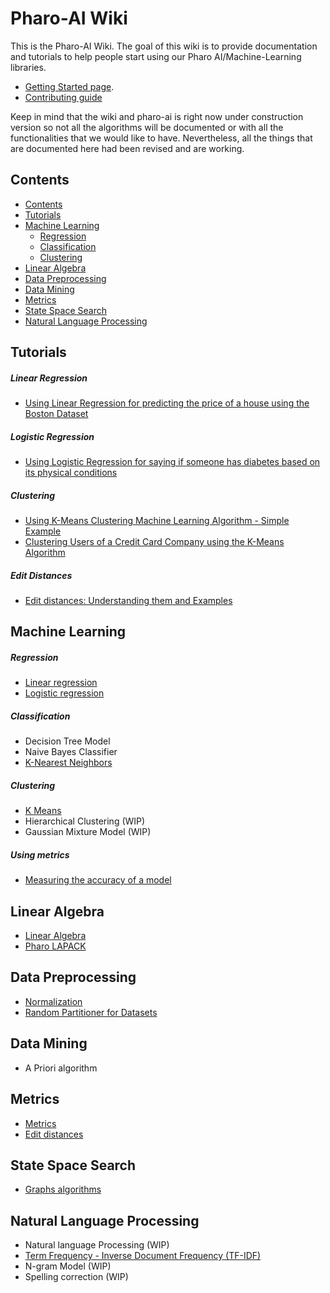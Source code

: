 # Pharo-AI Wiki

This is the Pharo-AI Wiki. The goal of this wiki is to provide documentation and tutorials to help people start using our Pharo AI/Machine-Learning libraries.

- [Getting Started page](./wiki/GettingStarted/GettingStarted.md).
- [Contributing guide](./wiki/GettingStarted/Contributing.md)

Keep in mind that the wiki and pharo-ai is right now under construction version so not all the algorithms will be documented or with all the functionalities that we would like to have.  Nevertheless, all the things that are documented here had been revised and are working.

## Contents

- [Contents](#contents)
- [Tutorials](#tutorials)
- [Machine Learning](#machine-learning)
    - [Regression](#regression)
    - [Classification](#classification)
    - [Clustering](#clustering-1)
- [Linear Algebra](#linear-algebra)
- [Data Preprocessing](#data-preprocessing)
- [Data Mining](#data-mining)
- [Metrics](#metrics)
- [State Space Search](#state-space-search)
- [Natural Language Processing](#natural-language-processing)

## Tutorials

##### Linear Regression

- [Using Linear Regression for predicting the price of a house using the Boston Dataset](./wiki/Tutorials/linear-regression-tutorial.md)

##### Logistic Regression 

- [Using Logistic Regression for saying if someone has diabetes based on its physical conditions](./wiki/Tutorials/logistic-regression-tutorial.md)

##### Clustering

- [Using K-Means Clustering Machine Learning Algorithm - Simple Example](./wiki/Tutorials/clustering-simple-example.md)
- [Clustering Users of a Credit Card Company using the K-Means Algorithm](./wiki/Tutorials/clustering-credit-card-kmeans.md)

##### Edit Distances

- [Edit distances: Understanding them and Examples](./wiki/Tutorials/edit-distances-tutorial.md)

## Machine Learning

##### Regression

- [Linear regression](./wiki/MachineLearning/Linear-Regression.md)
- [Logistic regression](./wiki/MachineLearning/Logistic-Regression.md)

##### Classification

- Decision Tree Model
- Naive Bayes Classifier
- [K-Nearest Neighbors](./wiki/MachineLearning/k-nearest-neighbors.md)

##### Clustering

- [K Means](./wiki/Clustering/k-means.md)
- Hierarchical Clustering (WIP)
- Gaussian Mixture Model (WIP)

##### Using metrics

- [Measuring the accuracy of a model](./wiki/MachineLearning/Measuring-the-accuracy-of-a-model.md)

## Linear Algebra

- [Linear Algebra](./wiki/LinearAlgebra/LinearAlgebra.md)
- [Pharo LAPACK](./wiki/LinearAlgebra/Lapack.md)

## Data Preprocessing

- [Normalization](./wiki/DataExploration/Normalization.md)
- [Random Partitioner for Datasets](./wiki/DataExploration/Random-Partitioner.md)

## Data Mining

- A Priori algorithm

## Metrics

- [Metrics](./wiki/DataExploration/Metrics.md)
- [Edit distances](./wiki/StringMatching/Edit-distances.md)

## State Space Search

- [Graphs algorithms](./wiki/Graphs/Graph-Algorithms.md)

## Natural Language Processing

- Natural language Processing (WIP)
- [Term Frequency - Inverse Document Frequency (TF-IDF)](./wiki/NaturalLanguageProcessing/TFIDF.md)
- N-gram Model (WIP)
- Spelling correction (WIP)
